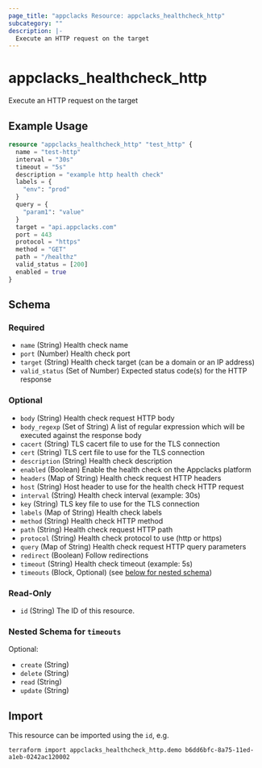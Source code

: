 ```yaml
---
page_title: "appclacks Resource: appclacks_healthcheck_http"
subcategory: ""
description: |-
  Execute an HTTP request on the target
---
```


# appclacks_healthcheck_http

Execute an HTTP request on the target

## Example Usage

```terraform
resource "appclacks_healthcheck_http" "test_http" {
  name = "test-http"
  interval = "30s"
  timeout = "5s"
  description = "example http health check"
  labels = {
    "env": "prod"
  }
  query = {
    "param1": "value"
  }
  target = "api.appclacks.com"
  port = 443
  protocol = "https"
  method = "GET"
  path = "/healthz"
  valid_status = [200]
  enabled = true
}
```

<!-- schema generated by tfplugindocs -->
## Schema

### Required

- `name` (String) Health check name
- `port` (Number) Health check port
- `target` (String) Health check target (can be a domain or an IP address)
- `valid_status` (Set of Number) Expected status code(s) for the HTTP response

### Optional

- `body` (String) Health check request HTTP body
- `body_regexp` (Set of String) A list of regular expression which will be executed against the response body
- `cacert` (String) TLS cacert file to use for the TLS connection
- `cert` (String) TLS cert file to use for the TLS connection
- `description` (String) Health check description
- `enabled` (Boolean) Enable the health check on the Appclacks platform
- `headers` (Map of String) Health check request HTTP headers
- `host` (String) Host header to use for the health check HTTP request
- `interval` (String) Health check interval (example: 30s)
- `key` (String) TLS key file to use for the TLS connection
- `labels` (Map of String) Health check labels
- `method` (String) Health check HTTP method
- `path` (String) Health check request HTTP path
- `protocol` (String) Health check protocol to use (http or https)
- `query` (Map of String) Health check request HTTP query parameters
- `redirect` (Boolean) Follow redirections
- `timeout` (String) Health check timeout (example: 5s)
- `timeouts` (Block, Optional) (see [below for nested schema](#nestedblock--timeouts))

### Read-Only

- `id` (String) The ID of this resource.

<a id="nestedblock--timeouts"></a>
### Nested Schema for `timeouts`

Optional:

- `create` (String)
- `delete` (String)
- `read` (String)
- `update` (String)

## Import

This resource can be imported using the `id`, e.g.

```shell
terraform import appclacks_healthcheck_http.demo b6dd6bfc-8a75-11ed-a1eb-0242ac120002
```
